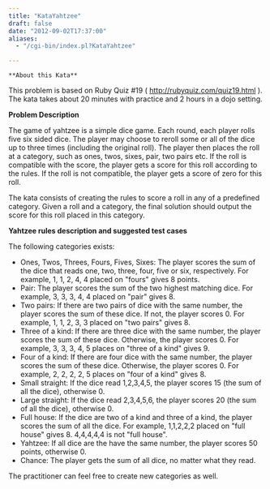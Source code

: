 ```yaml
---
title: "KataYahtzee"
draft: false
date: "2012-09-02T17:37:00"
aliases:
  - "/cgi-bin/index.pl?KataYahtzee"

---
```

    **About this Kata**

This problem is based on Ruby Quiz \#19 (
<http://rubyquiz.com/quiz19.html> ). The kata takes about 20 minutes
with practice and 2 hours in a dojo setting.

**Problem Description**

The game of yahtzee is a simple dice game. Each round, each player rolls
five six sided dice. The player may choose to reroll some or all of the
dice up to three times (including the original roll). The player then
places the roll at a category, such as ones, twos, sixes, pair, two
pairs etc. If the roll is compatible with the score, the player gets a
score for this roll according to the rules. If the roll is not
compatible, the player gets a score of zero for this roll.

The kata consists of creating the rules to score a roll in any of a
predefined category. Given a roll and a category, the final solution
should output the score for this roll placed in this category.

**Yahtzee rules description and suggested test cases**

The following categories exists:

-   Ones, Twos, Threes, Fours, Fives, Sixes: The player scores the sum
    of the dice that reads one, two, three, four, five or
    six, respectively. For example, 1, 1, 2, 4, 4 placed on "fours"
    gives 8 points.
-   Pair: The player scores the sum of the two highest matching dice.
    For example, 3, 3, 3, 4, 4 placed on "pair" gives 8.
-   Two pairs: If there are two pairs of dice with the same number, the
    player scores the sum of these dice. If not, the player scores 0.
    For example, 1, 1, 2, 3, 3 placed on "two pairs" gives 8.
-   Three of a kind: If there are three dice with the same number, the
    player scores the sum of these dice. Otherwise, the player scores 0.
    For example, 3, 3, 3, 4, 5 places on "three of a kind" gives 9.
-   Four of a kind: If there are four dice with the same number, the
    player scores the sum of these dice. Otherwise, the player scores 0.
    For example, 2, 2, 2, 2, 5 places on "four of a kind" gives 8.
-   Small straight: If the dice read 1,2,3,4,5, the player scores 15
    (the sum of all the dice), otherwise 0.
-   Large straight: If the dice read 2,3,4,5,6, the player scores 20
    (the sum of all the dice), otherwise 0.
-   Full house: If the dice are two of a kind and three of a kind, the
    player scores the sum of all the dice. For example, 1,1,2,2,2 placed
    on "full house" gives 8. 4,4,4,4,4 is not "full house".
-   Yahtzee: If all dice are the have the same number, the player scores
    50 points, otherwise 0.
-   Chance: The player gets the sum of all dice, no matter what
    they read.

The practitioner can feel free to create new categories as well.
